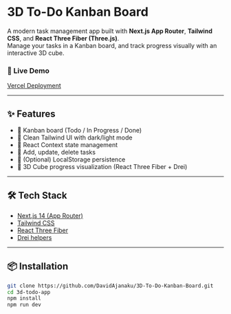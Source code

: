 # 3D To-Do Kanban Board

A modern task management app built with **Next.js App Router**, **Tailwind CSS**, and **React Three Fiber (Three.js)**.  
Manage your tasks in a Kanban board, and track progress visually with an interactive 3D cube.

### 🚀 Live Demo
[Vercel Deployment](https://3-d-to-do-kanban-board.vercel.app/)

---

## ✨ Features
- 📌 Kanban board (Todo / In Progress / Done)
- 🎨 Clean Tailwind UI with dark/light mode
- 🧩 React Context state management
- 🔄 Add, update, delete tasks
- 💾 (Optional) LocalStorage persistence
- 🧊 3D Cube progress visualization (React Three Fiber + Drei)

---

## 🛠 Tech Stack
- [Next.js 14 (App Router)](https://nextjs.org/)
- [Tailwind CSS](https://tailwindcss.com/)
- [React Three Fiber](https://docs.pmnd.rs/react-three-fiber/getting-started/introduction)
- [Drei helpers](https://github.com/pmndrs/drei)

---

## 📦 Installation
```bash
git clone https://github.com/DavidAjanaku/3D-To-Do-Kanban-Board.git
cd 3d-todo-app
npm install
npm run dev
